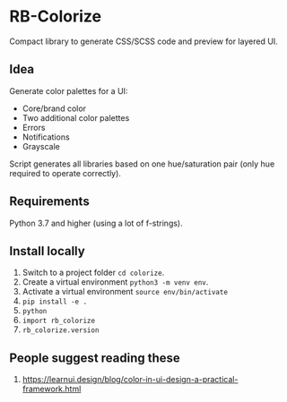# RB-Colorize

Compact library to generate CSS/SCSS code and preview for layered UI.

## Idea

Generate color palettes for a UI:

- Core/brand color
- Two additional color palettes
- Errors
- Notifications
- Grayscale

Script generates all libraries based on one hue/saturation pair (only hue required to operate correctly).

## Requirements

Python 3.7 and higher (using a lot of f-strings).

## Install locally

1. Switch to a project folder `cd colorize`.
1. Create a virtual environment `python3 -m venv env`.
1. Activate a virtual environment `source env/bin/activate`
1. `pip install -e .`
1. `python`
1. `import rb_colorize`
2. `rb_colorize.version`

## People suggest reading these

1. https://learnui.design/blog/color-in-ui-design-a-practical-framework.html